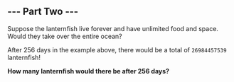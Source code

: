 ## --- Part Two ---

Suppose the lanternfish live forever and have unlimited food and space. Would they take over the entire ocean?

After 256 days in the example above, there would be a total of ``26984457539`` lanternfish!

**How many lanternfish would there be after 256 days?**

